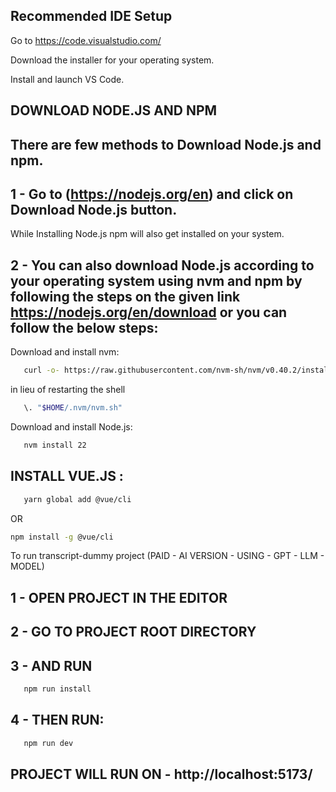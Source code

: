 ## Recommended IDE Setup

Go to https://code.visualstudio.com/

Download the installer for your operating system.

Install and launch VS Code.

## DOWNLOAD NODE.JS AND NPM
## There are few methods to Download Node.js and npm.
## 1 - Go to (https://nodejs.org/en) and click on Download Node.js button.
   While Installing Node.js npm will also get installed on your system.

## 2 - You can also download Node.js according to your operating system using nvm and npm by following the steps on the given link      https://nodejs.org/en/download or you can follow the below steps:
   Download and install nvm:
```sh
   curl -o- https://raw.githubusercontent.com/nvm-sh/nvm/v0.40.2/install.sh | bash
```
   in lieu of restarting the shell
```sh
   \. "$HOME/.nvm/nvm.sh"
```
   Download and install Node.js:
```sh
   nvm install 22
```
## INSTALL VUE.JS :
```sh
   yarn global add @vue/cli
```
   OR 
```sh
npm install -g @vue/cli
```


To run transcript-dummy project (PAID - AI VERSION - USING - GPT - LLM - MODEL)
##   1 - OPEN PROJECT IN THE EDITOR 
##   2 - GO TO PROJECT ROOT DIRECTORY
##   3 - AND RUN 
   ```sh
      npm run install
   ```
##   4 - THEN RUN:
   ```sh
      npm run dev
   ```
##   PROJECT WILL RUN ON  -  http://localhost:5173/


